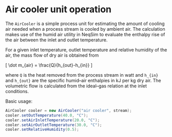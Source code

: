 # Air cooler unit operation

The `AirCooler` is a simple process unit for estimating the amount of cooling air needed when a process stream is cooled by ambient air. The calculation makes use of the humid air utility in NeqSim to evaluate the enthalpy rise of the air between the inlet and outlet temperature.

For a given inlet temperature, outlet temperature and relative humidity of the air, the mass flow of dry air is obtained from

\[
\dot m_{air} = \frac{Q}{h_{out}-h_{in}}
\]

where `Q` is the heat removed from the process stream in watt and `h_{in}` and `h_{out}` are the specific humid–air enthalpies in kJ per kg dry air. The volumetric flow is calculated from the ideal–gas relation at the inlet conditions.

Basic usage:

```java
AirCooler cooler = new AirCooler("air cooler", stream);
cooler.setOutTemperature(40.0, "C");
cooler.setAirInletTemperature(20.0, "C");
cooler.setAirOutletTemperature(30.0, "C");
cooler.setRelativeHumidity(0.5);
```
